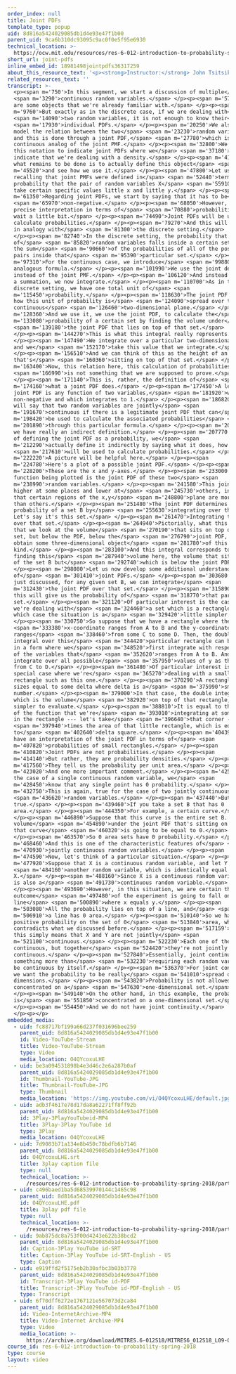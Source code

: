 ```yaml
---
order_index: null
title: Joint PDFs
template_type: popup
uid: 8d816a5424029085db1d4e93e47f1b00
parent_uid: 9ca6b310dc93095c9ac0f0e5f95e6930
technical_location: >-
  https://ocw.mit.edu/resources/res-6-012-introduction-to-probability-spring-2018/part-i-the-fundamentals/joint-pdfs
short_url: joint-pdfs
inline_embed_id: 18981498jointpdfs36317259
about_this_resource_text: '<p><strong>Instructor:</strong> John Tsitsiklis</p>'
related_resources_text: ''
transcript: >-
  <p><span m='750'>In this segment, we start a discussion of multiple</span>
  <span m='3290'>continuous random variables.</span> </p><p><span m='5710'>Here
  are some objects that we're already familiar with.</span> </p><p><span
  m='9760'>But exactly as in the discrete case, if we are dealing with</span>
  <span m='14090'>two random variables, it is not enough to know their</span>
  <span m='17930'>individual PDFs.</span> </p><p><span m='20250'>We also need to
  model the relation between the two</span> <span m='23230'>random variables,
  and this is done through a joint PDF,</span> <span m='27780'>which is the
  continuous analog of the joint PMF.</span> </p><p><span m='32800'>We will use
  this notation to indicate joint PDFs where we</span> <span m='37180'>use f to
  indicate that we're dealing with a density.</span> </p><p><span m='41650'>So
  what remains to be done is to actually define this object</span> <span
  m='45520'>and see how we use it.</span> </p><p><span m='47800'>Let us start by
  recalling that joint PMFs were defined in</span> <span m='52440'>terms of the
  probability that the pair of random variables X</span> <span m='55910'>and Y
  take certain specific values little x and little y.</span> </p><p><span
  m='61350'>Regarding joint PDFs, we start by saying that it has to be</span>
  <span m='65970'>non-negative.</span> </p><p><span m='68050'>However, a more
  precise interpretation in terms of</span> <span m='70880'>probabilities has to
  wait a little bit.</span> </p><p><span m='74490'>Joint PDFs will be used to
  calculate probabilities.</span> </p><p><span m='79270'>And this will be done
  in analogy with</span> <span m='81300'>the discrete setting.</span>
  </p><p><span m='82740'>In the discrete setting, the probability that the pair
  of</span> <span m='85820'>random variables falls inside a certain set is just
  the sum</span> <span m='90660'>of the probabilities of all of the possible
  pairs inside that</span> <span m='95390'>particular set.</span> </p><p><span
  m='97310'>For the continuous case, we introduce</span> <span m='99880'>an
  analogous formula.</span> </p><p><span m='101990'>We use the joint density
  instead of the joint PMF.</span> </p><p><span m='106120'>And instead of having
  a summation, we now integrate.</span> </p><p><span m='110700'>As in the
  discrete setting, we have one total unit of</span> <span
  m='115450'>probability.</span> </p><p><span m='118630'>The joint PDF tells us
  how this unit of probability is</span> <span m='124090'>spread over the entire
  continuous</span> <span m='126460'>two-dimensional plane.</span> </p><p><span
  m='128360'>And we use it, we use the joint PDF, to calculate the</span> <span
  m='133080'>probability of a certain set by finding the volume under</span>
  <span m='139180'>the joint PDF that lies on top of that set.</span>
  </p><p><span m='144270'>This is what this integral really represents.</span>
  </p><p><span m='147490'>We integrate over a particular two-dimensional set,
  and we</span> <span m='152170'>take this value that we integrate.</span>
  </p><p><span m='156510'>And we can think of this as the height of an object
  that's</span> <span m='160360'>sitting on top of that set.</span> </p><p><span
  m='163400'>Now, this relation here, this calculation of probabilities,</span>
  <span m='166990'>is not something that we are supposed to prove.</span>
  </p><p><span m='171140'>This is, rather, the definition of</span> <span
  m='174160'>what a joint PDF does.</span> </p><p><span m='177450'>A legitimate
  joint PDF is any function of two variables,</span> <span m='181920'>which is
  non-negative and which integrates to 1.</span> </p><p><span m='186820'>And we
  will say that two random variables are jointly</span> <span
  m='191670'>continuous if there is a legitimate joint PDF that can</span> <span
  m='198420'>be used to calculate the associated probabilities</span> <span
  m='201890'>through this particular formula.</span> </p><p><span m='204710'>So
  we have really an indirect definition.</span> </p><p><span m='207770'>Instead
  of defining the joint PDF as a probability, we</span> <span
  m='212290'>actually define it indirectly by saying what it does, how it</span>
  <span m='217610'>will be used to calculate probabilities.</span> </p><p><span
  m='222220'>A picture will be helpful here.</span> </p><p><span
  m='224780'>Here's a plot of a possible joint PDF.</span> </p><p><span
  m='228200'>These are the x and y-axes.</span> </p><p><span m='233000'>And the
  function being plotted is the joint PDF of these two</span> <span
  m='238990'>random variables.</span> </p><p><span m='241580'>This joint PDF is
  higher at some places and lower at</span> <span m='245730'>others, indicating
  that certain regions of the x,y</span> <span m='248800'>plane are more likely
  than others.</span> </p><p><span m='251480'>The joint PDF determines the
  probability of a set B by</span> <span m='255630'>integrating over that set B.
  Let's say it's this set.</span> </p><p><span m='261470'>Integrating the PDF
  over that set.</span> </p><p><span m='264940'>Pictorially, what this means is
  that we look at the volume</span> <span m='270190'>that sits on top of that
  set, but below the PDF, below the</span> <span m='276790'>joint PDF, and so we
  obtain some three-dimensional object</span> <span m='281780'>of this
  kind.</span> </p><p><span m='283100'>And this integral corresponds to actually
  finding this</span> <span m='287940'>volume here, the volume that sits on top
  of the set B but</span> <span m='292740'>which is below the joint PDF.</span>
  </p><p><span m='298080'>Let us now develop some additional understanding
  of</span> <span m='301410'>joint PDFs.</span> </p><p><span m='303680'>As we
  just discussed, for any given set B, we can integrate</span> <span
  m='312430'>the joint PDF over that set.</span> </p><p><span m='315890'>And
  this will give us the probability of</span> <span m='318770'>that particular
  set.</span> </p><p><span m='321120'>Of particular interest is the case where
  we're dealing with</span> <span m='324460'>a set which is a rectangle, in
  which case the situation is a</span> <span m='329420'>little simpler.</span>
  </p><p><span m='330750'>So suppose that we have a rectangle where the</span>
  <span m='333380'>x-coordinate ranges from A to B and the y-coordinate
  ranges</span> <span m='338460'>from some C to some D. Then, the double
  integral over this</span> <span m='344420'>particular rectangle can be written
  in a form where we</span> <span m='348520'>first integrate with respect to one
  of the variables that</span> <span m='352620'>ranges from A to B. And then, we
  integrate over all possible</span> <span m='357950'>values of y as they range
  from C to D.</span> </p><p><span m='361480'>Of particular interest is the
  special case where we're</span> <span m='365270'>dealing with a small
  rectangle such as this one.</span> </p><p><span m='370290'>A rectangle with
  sizes equal to some delta where delta is a</span> <span m='375990'>small
  number.</span> </p><p><span m='379000'>In that case, the double integral,
  which is the volume</span> <span m='382920'>on top of that rectangle, is
  simpler to evaluate.</span> </p><p><span m='388810'>It is equal to the value
  of the function that we're</span> <span m='393010'>integrating at some point
  in the rectangle --- let's take</span> <span m='396640'>that corner ---</span>
  <span m='397940'>times the area of that little rectangle, which is equal
  to</span> <span m='402640'>delta square.</span> </p><p><span m='404390'>So we
  have an interpretation of the joint PDF in terms of</span> <span
  m='407820'>probabilities of small rectangles.</span> </p><p><span
  m='410820'>Joint PDFs are not probabilities.</span> </p><p><span
  m='414140'>But rather, they are probability densities.</span> </p><p><span
  m='417560'>They tell us the probability per unit area.</span> </p><p><span
  m='423020'>And one more important comment.</span> </p><p><span m='425190'>For
  the case of a single continuous random variable, we</span> <span
  m='428450'>know that any single point has 0 probability.</span> </p><p><span
  m='432750'>This is again, true for the case of two jointly continuous</span>
  <span m='436620'>random variables.</span> </p><p><span m='437440'>But more is
  true.</span> </p><p><span m='439460'>If you take a set B that has 0
  area.</span> </p><p><span m='444350'>For example, a certain curve.</span>
  </p><p><span m='446890'>Suppose that this curve is the entire set B. Then, the
  volume</span> <span m='454890'>under the joint PDF that's sitting on top of
  that curve</span> <span m='460320'>is going to be equal to 0.</span>
  </p><p><span m='463570'>So 0 area sets have 0 probability.</span> </p><p><span
  m='468460'>And this is one of the characteristic features of</span> <span
  m='470930'>jointly continuous random variables.</span> </p><p><span
  m='474590'>Now, let's think of a particular situation.</span> </p><p><span
  m='477920'>Suppose that X is a continuous random variable, and let Y be</span>
  <span m='484160'>another random variable, which is identically equal to
  X.</span> </p><p><span m='488160'>Since X is a continuous random variable, Y
  is also a</span> <span m='491730'>continuous random variable.</span>
  </p><p><span m='493690'>However, in this situation, we are certain that the
  outcome</span> <span m='497480'>of the experiment is going to fall on the
  line</span> <span m='500890'>where x equals y.</span> </p><p><span
  m='503080'>All the probability lies on top of a line, and</span> <span
  m='506910'>a line has 0 area.</span> </p><p><span m='510140'>So we have
  positive probability on the set of 0</span> <span m='513840'>area, which
  contradicts what we discussed before.</span> </p><p><span m='517159'>Well,
  this simply means that X and Y are not jointly</span> <span
  m='521100'>continuous.</span> </p><p><span m='522230'>Each one of them is
  continuous, but together</span> <span m='524420'>they're not jointly
  continuous.</span> </p><p><span m='527840'>Essentially, joint continuity is
  something more than</span> <span m='532230'>requiring each random variable to
  be continuous by itself.</span> </p><p><span m='536370'>For joint continuity,
  we want the probability to be really</span> <span m='541010'>spread over two
  dimensions.</span> </p><p><span m='543820'>Probability is not allowed to be
  concentrated on a</span> <span m='547630'>one-dimensional set.</span>
  </p><p><span m='549140'>On the other hand, in this example, the probability
  is</span> <span m='551850'>concentrated on a one-dimensional set.</span>
  </p><p><span m='554450'>And we do not have joint continuity.</span>
  </p><p></p>
embedded_media:
  - uid: fc88717bf199a66d237f031696bee259
    parent_uid: 8d816a5424029085db1d4e93e47f1b00
    id: Video-YouTube-Stream
    title: Video-YouTube-Stream
    type: Video
    media_location: O4QYcoxuLHE
  - uid: be3a094531898b4e3d46c2e6a287b0af
    parent_uid: 8d816a5424029085db1d4e93e47f1b00
    id: Thumbnail-YouTube-JPG
    title: Thumbnail-YouTube-JPG
    type: Thumbnail
    media_location: 'https://img.youtube.com/vi/O4QYcoxuLHE/default.jpg'
  - uid: adb3f4617e78d17da8a62271ff8ff92b
    parent_uid: 8d816a5424029085db1d4e93e47f1b00
    id: 3Play-3PlayYouTubeid-MP4
    title: 3Play-3Play YouTube id
    type: 3Play
    media_location: O4QYcoxuLHE
  - uid: 7d9083b71a134e8b450c78bdfb6b7146
    parent_uid: 8d816a5424029085db1d4e93e47f1b00
    id: O4QYcoxuLHE.srt
    title: 3play caption file
    type: null
    technical_location: >-
      /resources/res-6-012-introduction-to-probability-spring-2018/part-i-the-fundamentals/joint-pdfs/O4QYcoxuLHE.srt
  - uid: c496baed1ba5d68539970144c1465c98
    parent_uid: 8d816a5424029085db1d4e93e47f1b00
    id: O4QYcoxuLHE.pdf
    title: 3play pdf file
    type: null
    technical_location: >-
      /resources/res-6-012-introduction-to-probability-spring-2018/part-i-the-fundamentals/joint-pdfs/O4QYcoxuLHE.pdf
  - uid: 9ab875dc8a753f00d4243e622b38bcd2
    parent_uid: 8d816a5424029085db1d4e93e47f1b00
    id: Caption-3Play YouTube id-SRT
    title: Caption-3Play YouTube id-SRT-English - US
    type: Caption
  - uid: e919ffd2f5175eb2b30afbc3b03b3778
    parent_uid: 8d816a5424029085db1d4e93e47f1b00
    id: Transcript-3Play YouTube id-PDF
    title: Transcript-3Play YouTube id-PDF-English - US
    type: Transcript
  - uid: 6f70dff6272e1767121e567073d2ca84
    parent_uid: 8d816a5424029085db1d4e93e47f1b00
    id: Video-InternetArchive-MP4
    title: Video-Internet Archive-MP4
    type: Video
    media_location: >-
      https://archive.org/download/MITRES.6-012S18/MITRES6_012S18_L09-07_300k.mp4
course_id: res-6-012-introduction-to-probability-spring-2018
type: course
layout: video
---
```

